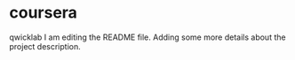 # coursera
qwicklab
I am editing the README file. Adding some more details about the project description.
